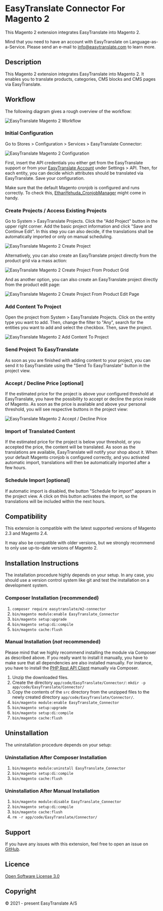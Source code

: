 # EasyTranslate Connector For Magento 2

This Magento 2 extension integrates EasyTranslate into Magento 2.

Mind that you need to have an account with EasyTranslate on Language-as-a-Service. Please send an e-mail to
info@easytranslate.com to learn more.

## Description

This Magento 2 extension integrates EasyTranslate into Magento 2. It enables you to translate products, categories, CMS
blocks and CMS pages via EasyTranslate.

## Workflow

The following diagram gives a rough overview of the workflow:

![EasyTranslate Magento 2 Workflow](images/easytranslate-m2-connector.jpg "EasyTranslate Magento 2 Workflow")

### Initial Configuration

Go to Stores > Configuration > Services > EasyTranslate Connector:

![EasyTranslate Magento 2 Configuration](images/easytranslate-m2-connector-configuration.png "EasyTranslate Magento 2 Configuration")

First, insert the API credentials you either get from the EasyTranslate support or from
your [EasyTranslate Account](https://platform.easytranslate.com/) under Settings >
API. Then, for each entity, you can decide which attributes should be translated via EasyTranslate. Save your
configuration.

Make sure that the default Magento cronjob is configured and runs correctly. To check
this, [EthanYehuda_CronjobManager](https://github.com/Ethan3600/magento2-CronjobManager) might come in handy.

### Create Projects / Access Existing Projects

Go to System > EasyTranslate Projects. Click the "Add Project" button in the upper right corner. Add the basic project
information and click "Save and Continue Edit".
In this step you can also decide, if the translations shall be automatically imported or only on manual scheduling.

![EasyTranslate Magento 2 Create Project](images/easytranslate-m2-connector-create-project.png "EasyTranslate Magento 2 Create Project")

Alternatively, you can also create an EasyTranslate project directly from the product grid via a mass action:

![EasyTranslate Magento 2 Create Project From Product Grid](images/easytranslate-m2-connector-create-project-from-product-grid.png "EasyTranslate Magento 2 Create Project From Product Grid")

And as another option, you can also create an EasyTranslate project directly from the product edit page:

![EasyTranslate Magento 2 Create Project From Product Edit Page](images/easytranslate-m2-connector-create-project-from-product-edit-page.png "EasyTranslate Magento 2 Create Project From Product Edit Page")

### Add Content To Project

Open the project from System > EasyTranslate Projects. Click on the entity type you want to add.
Then, change the filter to "Any", search for the entities you want to add and select the checkbox. Then, save the
project.

![EasyTranslate Magento 2 Add Content To Project](images/easytranslate-m2-connector-add-content-to-project.png "EasyTranslate Magento 2 Add Content To Project")

### Send Project To EasyTranslate

As soon as you are finished with adding content to your project, you can send it to EasyTranslate using the "Send To
EasyTranslate" button in the project view.

### Accept / Decline Price [optional]

If the estimated price for the project is above your configured threshold at EasyTranslate, you have the possibility to
accept or decline the price inside of Magento. As soon as the price is available and above your personal threshold, you
will see respective buttons in the project view:

![EasyTranslate Magento 2 Accept / Decline Price](images/easytranslate-m2-connector-accept-decline-price.png "EasyTranslate Magento 2 Accept / Decline Price")

### Import of Translated Content

If the estimated price for the project is below your threshold, or you accepted the price, the content will be
translated. As soon as the translations are available, EasyTranslate will notify your shop about it. When your default
Magento cronjob is configured correctly, and you activated automatic import, translations will then be automatically
imported after a few hours.

### Schedule Import [optional]

If automatic import is disabled, the button "Schedule for import" appears in the project view. 
A click on this button activates the import, so the translations will be included within the next hours.

## Compatibility

This extension is compatible with the latest supported versions of Magento 2.3 and Magento 2.4.

It may also be compatible with older versions, but we strongly recommend to only use up-to-date versions of Magento 2.

## Installation Instructions

The installation procedure highly depends on your setup. In any case, you should use a version control system like git
and test the installation on a development system.

### Composer Installation (recommended)

1. `composer require easytranslate/m2-connector`
2. `bin/magento module:enable EasyTranslate_Connector`
3. `bin/magento setup:upgrade`
4. `bin/magento setup:di:compile`
5. `bin/magento cache:flush`

### Manual Installation (_not_ recommended)

Please mind that we highly recommend installing the module via Composer as described above. If you really want to install it manually, you have to make sure that all dependencies are also installed manually. For instance, you have to install the [PHP Rest API Client](https://github.com/easytranslate-com/php-rest-api-client) manually via Composer.

1. Unzip the downloaded files.
2. Create the directory `app/code/EasyTranslate/Connector/`: `mkdir -p app/code/EasyTranslate/Connector/`
3. Copy the contents of the `src` directory from the unzipped files to the newly created directory `app/code/EasyTranslate/Connector/`.
4. `bin/magento module:enable EasyTranslate_Connector`
5. `bin/magento setup:upgrade`
6. `bin/magento setup:di:compile`
7. `bin/magento cache:flush`

## Uninstallation

The uninstallation procedure depends on your setup:

### Uninstallation After Composer Installation

1. `bin/magento module:uninstall EasyTranslate_Connector`
2. `bin/magento setup:di:compile`
3. `bin/magento cache:flush`

### Uninstallation After Manual Installation

1. `bin/magento module:disable EasyTranslate_Connector`
2. `bin/magento setup:di:compile`
3. `bin/magento cache:flush`
4. `rm -r app/code/EasyTranslate/Connector/`

## Support

If you have any issues with this extension, feel free to open an issue
on [GitHub](https://github.com/easytranslate-com/laas-api-magento-2-plugin/issues).

## Licence

[Open Software License 3.0](https://opensource.org/licenses/OSL-3.0)

## Copyright

&copy; 2021 - present EasyTranslate A/S
